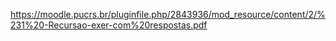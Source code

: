 https://moodle.pucrs.br/pluginfile.php/2843936/mod_resource/content/2/%231%20-Recursao-exer-com%20respostas.pdf
